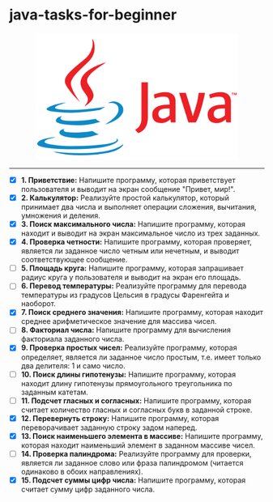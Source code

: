 # java-tasks-for-beginner

<div align="center">
    <img src="/assets/images/java-logotype.png" width=400 />
</div>

---

- [x] __1. Приветствие:__ Напишите программу, которая приветствует пользователя и выводит на экран сообщение "Привет, мир!".
- [x] __2. Калькулятор:__ Реализуйте простой калькулятор, который принимает два числа и выполняет операции сложения, вычитания, умножения и деления.
- [x] __3. Поиск максимального числа:__ Напишите программу, которая находит и выводит на экран максимальное число из трех заданных.
- [x] __4. Проверка четности:__ Напишите программу, которая проверяет, является ли заданное число четным или нечетным, и выводит соответствующее сообщение.
- [ ] __5. Площадь круга:__ Напишите программу, которая запрашивает радиус круга у пользователя и выводит на экран его площадь.
- [ ] __6. Перевод температуры:__ Реализуйте программу для перевода температуры из градусов Цельсия в градусы Фаренгейта и наоборот.
- [x] __7. Поиск среднего значения:__ Напишите программу, которая находит среднее арифметическое значение для массива чисел.
- [ ] __8. Факториал числа:__ Напишите программу для вычисления факториала заданного числа.
- [x] __9. Проверка простых чисел:__ Реализуйте программу, которая определяет, является ли заданное число простым, т.е. имеет только два делителя: 1 и само число.
- [ ] __10. Поиск длины гипотенузы:__ Напишите программу, которая находит длину гипотенузы прямоугольного треугольника по заданным катетам.
- [ ] __11. Подсчет гласных и согласных:__ Напишите программу, которая считает количество гласных и согласных букв в заданной строке.
- [x] __12. Перевернуть строку:__ Напишите программу, которая переворачивает заданную строку задом наперед.
- [x] __13. Поиск наименьшего элемента в массиве:__ Напишите программу, которая находит наименьший элемент в заданном массиве чисел.
- [ ] __14. Проверка палиндрома:__ Реализуйте программу для проверки, является ли заданное слово или фраза палиндромом (читается одинаково в обоих направлениях).
- [x] __15. Подсчет суммы цифр числа:__ Напишите программу, которая считает сумму цифр заданного числа.
